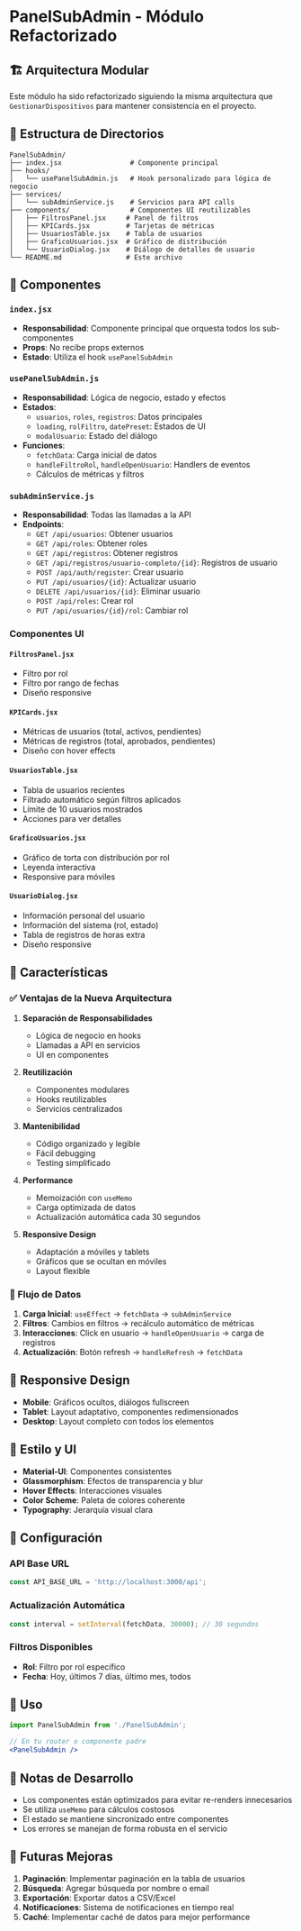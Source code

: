 # PanelSubAdmin - Módulo Refactorizado

## 🏗️ Arquitectura Modular

Este módulo ha sido refactorizado siguiendo la misma arquitectura que `GestionarDispositivos` para mantener consistencia en el proyecto.

## 📁 Estructura de Directorios

```
PanelSubAdmin/
├── index.jsx                 # Componente principal
├── hooks/
│   └── usePanelSubAdmin.js   # Hook personalizado para lógica de negocio
├── services/
│   └── subAdminService.js    # Servicios para API calls
├── components/               # Componentes UI reutilizables
│   ├── FiltrosPanel.jsx     # Panel de filtros
│   ├── KPICards.jsx         # Tarjetas de métricas
│   ├── UsuariosTable.jsx    # Tabla de usuarios
│   ├── GraficoUsuarios.jsx  # Gráfico de distribución
│   └── UsuarioDialog.jsx    # Diálogo de detalles de usuario
└── README.md                # Este archivo
```

## 🔧 Componentes

### `index.jsx`
- **Responsabilidad**: Componente principal que orquesta todos los sub-componentes
- **Props**: No recibe props externos
- **Estado**: Utiliza el hook `usePanelSubAdmin`

### `usePanelSubAdmin.js`
- **Responsabilidad**: Lógica de negocio, estado y efectos
- **Estados**:
  - `usuarios`, `roles`, `registros`: Datos principales
  - `loading`, `rolFiltro`, `datePreset`: Estados de UI
  - `modalUsuario`: Estado del diálogo
- **Funciones**:
  - `fetchData`: Carga inicial de datos
  - `handleFiltroRol`, `handleOpenUsuario`: Handlers de eventos
  - Cálculos de métricas y filtros

### `subAdminService.js`
- **Responsabilidad**: Todas las llamadas a la API
- **Endpoints**:
  - `GET /api/usuarios`: Obtener usuarios
  - `GET /api/roles`: Obtener roles
  - `GET /api/registros`: Obtener registros
  - `GET /api/registros/usuario-completo/{id}`: Registros de usuario
  - `POST /api/auth/register`: Crear usuario
  - `PUT /api/usuarios/{id}`: Actualizar usuario
  - `DELETE /api/usuarios/{id}`: Eliminar usuario
  - `POST /api/roles`: Crear rol
  - `PUT /api/usuarios/{id}/rol`: Cambiar rol

### Componentes UI

#### `FiltrosPanel.jsx`
- Filtro por rol
- Filtro por rango de fechas
- Diseño responsive

#### `KPICards.jsx`
- Métricas de usuarios (total, activos, pendientes)
- Métricas de registros (total, aprobados, pendientes)
- Diseño con hover effects

#### `UsuariosTable.jsx`
- Tabla de usuarios recientes
- Filtrado automático según filtros aplicados
- Límite de 10 usuarios mostrados
- Acciones para ver detalles

#### `GraficoUsuarios.jsx`
- Gráfico de torta con distribución por rol
- Leyenda interactiva
- Responsive para móviles

#### `UsuarioDialog.jsx`
- Información personal del usuario
- Información del sistema (rol, estado)
- Tabla de registros de horas extra
- Diseño responsive

## 🚀 Características

### ✅ Ventajas de la Nueva Arquitectura

1. **Separación de Responsabilidades**
   - Lógica de negocio en hooks
   - Llamadas a API en servicios
   - UI en componentes

2. **Reutilización**
   - Componentes modulares
   - Hooks reutilizables
   - Servicios centralizados

3. **Mantenibilidad**
   - Código organizado y legible
   - Fácil debugging
   - Testing simplificado

4. **Performance**
   - Memoización con `useMemo`
   - Carga optimizada de datos
   - Actualización automática cada 30 segundos

5. **Responsive Design**
   - Adaptación a móviles y tablets
   - Gráficos que se ocultan en móviles
   - Layout flexible

### 🔄 Flujo de Datos

1. **Carga Inicial**: `useEffect` → `fetchData` → `subAdminService`
2. **Filtros**: Cambios en filtros → recálculo automático de métricas
3. **Interacciones**: Click en usuario → `handleOpenUsuario` → carga de registros
4. **Actualización**: Botón refresh → `handleRefresh` → `fetchData`

## 📱 Responsive Design

- **Mobile**: Gráficos ocultos, diálogos fullscreen
- **Tablet**: Layout adaptativo, componentes redimensionados
- **Desktop**: Layout completo con todos los elementos

## 🎨 Estilo y UI

- **Material-UI**: Componentes consistentes
- **Glassmorphism**: Efectos de transparencia y blur
- **Hover Effects**: Interacciones visuales
- **Color Scheme**: Paleta de colores coherente
- **Typography**: Jerarquía visual clara

## 🔧 Configuración

### API Base URL
```javascript
const API_BASE_URL = 'http://localhost:3000/api';
```

### Actualización Automática
```javascript
const interval = setInterval(fetchData, 30000); // 30 segundos
```

### Filtros Disponibles
- **Rol**: Filtro por rol específico
- **Fecha**: Hoy, últimos 7 días, último mes, todos

## 🚀 Uso

```jsx
import PanelSubAdmin from './PanelSubAdmin';

// En tu router o componente padre
<PanelSubAdmin />
```

## 📝 Notas de Desarrollo

- Los componentes están optimizados para evitar re-renders innecesarios
- Se utiliza `useMemo` para cálculos costosos
- El estado se mantiene sincronizado entre componentes
- Los errores se manejan de forma robusta en el servicio

## 🔮 Futuras Mejoras

1. **Paginación**: Implementar paginación en la tabla de usuarios
2. **Búsqueda**: Agregar búsqueda por nombre o email
3. **Exportación**: Exportar datos a CSV/Excel
4. **Notificaciones**: Sistema de notificaciones en tiempo real
5. **Caché**: Implementar caché de datos para mejor performance 